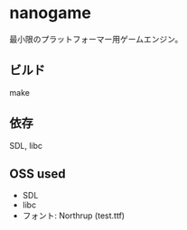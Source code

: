 
# nanogame

最小限のプラットフォーマー用ゲームエンジン。

## ビルド
make

## 依存
SDL, libc

## OSS used
- SDL
- libc
- フォント: Northrup (test.ttf)
